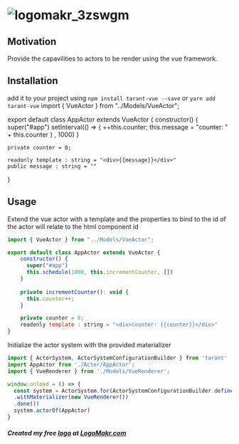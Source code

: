 # ![logomakr_3zswgm](https://user-images.githubusercontent.com/3071208/50431626-dfd3f180-0891-11e9-9e18-d50539670810.png)

## Motivation

Provide the capavilities to actors to be render using the vue framework.

## Installation

add it to your project using `npm install tarant-vue --save` or `yarn add tarant-vue`
import { VueActor } from "../Models/VueActor";

export default class AppActor extends VueActor {
    constructor() {
      super("#app")
      setInterval(() => {
        ++this.counter;
        this.message = "counter: " + this.counter
      } , 1000)
    }
  
    private counter = 0; 
  
    readonly template : string = "<div>{{message}}</div>"
    public message : string = ""
  
  }
## Usage

Extend the vue actor with a template and the properties to bind to the id of the actor will relate to the html component id

```js
import { VueActor } from "../Models/VueActor";

export default class AppActor extends VueActor {
    constructor() {
      super("#app")
      this.schedule(1000, this.incrementCounter, [])
    }
  
    private incrementCounter(): void {
      this.counter++;
    }

    private counter = 0; 
    readonly template : string = "<div>counter: {{counter}}</div>"
}
```

Initialize the actor system with the provided materializer
```js
import { ActorSystem, ActorSystemConfigurationBuilder } from 'tarant'
import AppActor from './Actor/AppActor';
import { VueRenderer } from './Models/VueRenderer';

window.onload = () => {
  const system = ActorSystem.for(ActorSystemConfigurationBuilder.define()
  .withMaterializer(new VueRenderer())
  .done())  
  system.actorOf(AppActor)
}
```
##### Created my free [logo](https://logomakr.com/3zsWGM) at <a href="http://logomakr.com" title="Logo Makr">LogoMakr.com</a> 